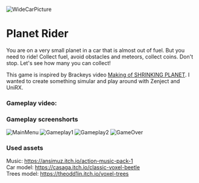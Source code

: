 ![WideCarPicture](Pictures/WideCarPicture.png)
# Planet Rider

You are on a very small planet in a car that is almost out of fuel. But you need to ride! Collect fuel, avoid obstacles and meteors, collect coins. Don't stop. Let's see how many you can collect!
  
This game is inspired by Brackeys video [Making of SHRINKING PLANET](https://youtu.be/XldCg9sQYx0). I wanted to create something simular and play around with Zenject and UniRX.
  
### Gameplay video: 
  
### Gameplay screenshorts
![MainMenu](Pictures/MainMenu.png)
![Gameplay1](Pictures/Gameplay1.png)
![Gameplay2](Pictures/Gameplay2.png)
![GameOver](Pictures/GameOver.png)

### Used assets
Music: https://ansimuz.itch.io/action-music-pack-1  
Car model: https://casaga.itch.io/classic-voxel-beetle  
Trees model: https://theodd1in.itch.io/voxel-trees  
